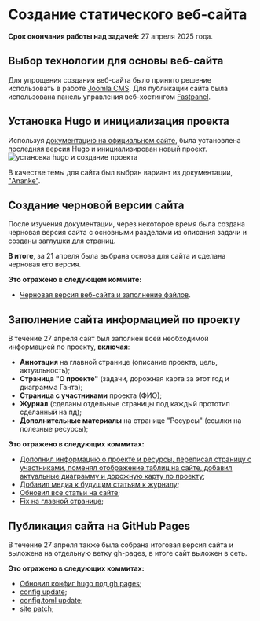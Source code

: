 # Создание статического веб-сайта
**Срок окончания работы над задачей:** 27 апреля 2025 года.

## Выбор технологии для основы веб-сайта
Для упрощения создания веб-сайта было принято решение использовать в работе [Joomla CMS](https://www.joomla.org). Для публикации сайта была использована 
панель управления веб-хостингом [Fastpanel]().

## Установка Hugo и инициализация проекта
Используя [документацию на официальном сайте](https://gohugo.io/getting-started/quick-start/), была установлена 
последняя версия Hugo и инициализирован новый проект.
![установка hugo и создание проекта](media/static_website/hugo_init.png)

В качестве темы для сайта был выбран вариант из документации, 
["Ananke"](https://github.com/theNewDynamic/gohugo-theme-ananke).

## Создание черновой версии сайта
После изучения документации, через некоторое время была создана черновая версия сайта с основными разделами из описания 
задачи и созданы заглушки для страниц.

**В итоге**, за 21 апреля была выбрана основа для сайта и сделана черновая его версия.

**Это отражено в следующем коммите:**
- [Черновая версия веб-сайта и заполнение файлов](https://github.com/CDarvian/practice-2025/commit/d34db6952615b1136a12e179e660c88cc70a335f).

## Заполнение сайта информацией по проекту
В течение 27 апреля сайт был заполнен всей необходимой информацией по проекту, **включая**:
- **Аннотация** на главной странице (описание проекта, цель, актуальность);
- **Страница "О проекте"** (задачи, дорожная карта за этот год и диаграмма Ганта);
- **Страница с участниками** проекта (ФИО);
- **Журнал** (сделаны отдельные страницы под каждый прототип сделанный на пд);
- **Дополнительные материалы** на странице "Ресурсы" (ссылки на полезные ресурсы);

**Это отражено в следующих коммитах:**
- [Дополнил информацию о проекте и ресурсы, переписал страницу с участниками, поменял отображение таблиц на сайте, добавил актуальные диаграмму и дорожную карту по проекту](https://github.com/CDarvian/practice-2025/commit/2c79b12531c159a971b27c015cda46eb3f365a0a);
- [Добавил медиа к будущим статьям к журналу](https://github.com/CDarvian/practice-2025/commit/583a0e5e8b9f0f29243c38969b4d1c71dfe99af1);
- [Обновил все статьи на сайте](https://github.com/CDarvian/practice-2025/commit/614a1688a0d003cfe59491785525c00b94f2a8ed);
- [Fix на главной странице](https://github.com/CDarvian/practice-2025/commit/77ede1d5a901170645ff00b7fe3d15de75fe512b);

## Публикация сайта на GitHub Pages
В течение 27 апреля также была собрана итоговая версия сайта и выложена на отдельную ветку gh-pages, в итоге сайт 
выложен в сеть.

**Это отражено в следующих коммитах:**
- [Обновил конфиг hugo под gh pages](https://github.com/CDarvian/practice-2025/commit/68c658629e0f71cca24abc899d7beadc58e52bee);
- [config update](https://github.com/CDarvian/practice-2025/commit/187b71e0cecef4454a875f8a8429b1e11aaac483);
- [config.toml update](https://github.com/CDarvian/practice-2025/commit/6cdf4a9569b5d406f57f1c8c7b85a3760a0d91ba);
- [site patch](https://github.com/CDarvian/practice-2025/commit/f50ac9985cddb4ef9948478a3dbd2e0a4cc774d7);
